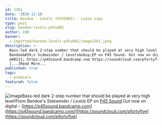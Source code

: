 ```yaml
---
id: 1361
date: '2020-12-18'
title: Bandoe - Levels (P45S002) - Loose Lips
type: post
slug: bandoe-levels-p45s002
author: 100
banner:
  - imported/bandoe-levels-p45s002/image1361.jpeg
description: >-
  Bass-led dark 2-step number that should be played at very high level! From
  Bandoe&#39;s Sidewinder / Levels&nbsp;EP on P45 Sound. Out now on digital
  &#8211; https://p45sound.bandcamp.com https://soundcloud.com/pfortyfive
  [...]Read More...
published: true
tags:
  - premiere
featured: false
---
```

![image](../imported/bandoe-levels-p45s002/image1361.jpeg)Bass-led dark 2-step number that should be played at very high level!From Bandoe's _Sidewinder / Levels_ EP on [P45 Sound](https://p45sound.bandcamp.com/).Out now on digital – [https://p45sound.bandcamp.com](https://p45sound.bandcamp.com/)[https://soundcloud.com/pfortyfive](https://soundcloud.com/pfortyfive)